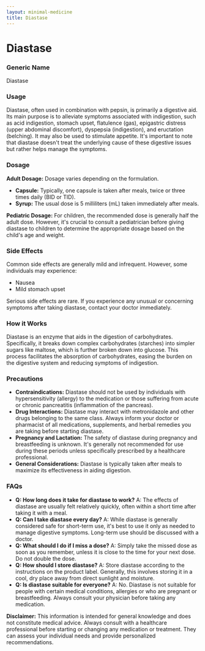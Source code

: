 ```yaml
---
layout: minimal-medicine
title: Diastase
---
```


# Diastase
### Generic Name
Diastase

### Usage

Diastase, often used in combination with pepsin, is primarily a digestive aid.  Its main purpose is to alleviate symptoms associated with indigestion, such as acid indigestion, stomach upset, flatulence (gas), epigastric distress (upper abdominal discomfort), dyspepsia (indigestion), and eructation (belching). It may also be used to stimulate appetite.  It's important to note that diastase doesn't treat the underlying cause of these digestive issues but rather helps manage the symptoms.

### Dosage

**Adult Dosage:**  Dosage varies depending on the formulation.

* **Capsule:** Typically, one capsule is taken after meals, twice or three times daily (BID or TID).
* **Syrup:**  The usual dose is 5 milliliters (mL) taken immediately after meals.

**Pediatric Dosage:**  For children, the recommended dose is generally half the adult dose.  However, it's crucial to consult a pediatrician before giving diastase to children to determine the appropriate dosage based on the child's age and weight.


### Side Effects

Common side effects are generally mild and infrequent.  However, some individuals may experience:

* Nausea
* Mild stomach upset

Serious side effects are rare.  If you experience any unusual or concerning symptoms after taking diastase, contact your doctor immediately.


### How it Works

Diastase is an enzyme that aids in the digestion of carbohydrates. Specifically, it breaks down complex carbohydrates (starches) into simpler sugars like maltose, which is further broken down into glucose. This process facilitates the absorption of carbohydrates, easing the burden on the digestive system and reducing symptoms of indigestion.

### Precautions

* **Contraindications:** Diastase should not be used by individuals with hypersensitivity (allergy) to the medication or those suffering from acute or chronic pancreatitis (inflammation of the pancreas).
* **Drug Interactions:** Diastase may interact with metronidazole and other drugs belonging to the same class.  Always inform your doctor or pharmacist of all medications, supplements, and herbal remedies you are taking before starting diastase.
* **Pregnancy and Lactation:**  The safety of diastase during pregnancy and breastfeeding is unknown.  It's generally not recommended for use during these periods unless specifically prescribed by a healthcare professional.
* **General Considerations:** Diastase is typically taken after meals to maximize its effectiveness in aiding digestion.


### FAQs

* **Q: How long does it take for diastase to work?**  A: The effects of diastase are usually felt relatively quickly, often within a short time after taking it with a meal.
* **Q: Can I take diastase every day?** A:  While diastase is generally considered safe for short-term use, it's best to use it only as needed to manage digestive symptoms.  Long-term use should be discussed with a doctor.
* **Q: What should I do if I miss a dose?** A:  Simply take the missed dose as soon as you remember, unless it is close to the time for your next dose. Do not double the dose.
* **Q: How should I store diastase?** A: Store diastase according to the instructions on the product label.  Generally, this involves storing it in a cool, dry place away from direct sunlight and moisture.
* **Q:  Is diastase suitable for everyone?** A: No.  Diastase is not suitable for people with certain medical conditions, allergies or who are pregnant or breastfeeding.  Always consult your physician before taking any medication.


**Disclaimer:** This information is intended for general knowledge and does not constitute medical advice. Always consult with a healthcare professional before starting or changing any medication or treatment.  They can assess your individual needs and provide personalized recommendations.
